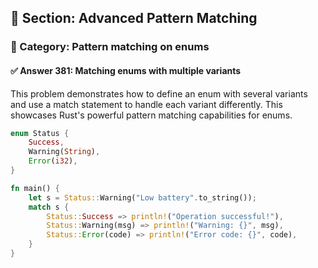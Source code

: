 ## 📘 Section: Advanced Pattern Matching
### 🔹 Category: Pattern matching on enums
#### ✅ Answer 381: Matching enums with multiple variants

This problem demonstrates how to define an enum with several variants and use a match statement to handle each variant differently. This showcases Rust's powerful pattern matching capabilities for enums.

```rust
enum Status {
    Success,
    Warning(String),
    Error(i32),
}

fn main() {
    let s = Status::Warning("Low battery".to_string());
    match s {
        Status::Success => println!("Operation successful!"),
        Status::Warning(msg) => println!("Warning: {}", msg),
        Status::Error(code) => println!("Error code: {}", code),
    }
}
```
